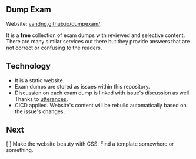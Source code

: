 ## Dump Exam
Website: [vandng.github.io/dumpexam/](https://vandng.github.io/dumpexam/)

It is a **free** collection of exam dumps with reviewed and selective content. There are many similar services out there but they provide answers that are not correct or confusing to the readers.

## Technology
- It is a static website.
- Exam dumps are stored as issues within this repository.
- Discussion on each exam dump is linked with issue's discussion as well. Thanks to [utterances](https://github.com/utterance/utterances).
- CICD applied. Website's content will be rebuild automatically based on the issue's changes.

## Next
[ ] Make the website beauty with CSS. Find a template somewhere or something.

